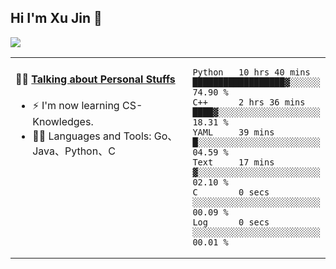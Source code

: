 
## Hi I'm Xu Jin 👋
![](https://komarev.com/ghpvc/?username=jiayouxujin&color=brightgreen&label=PROFILE+VIEWS)



<table align="center">
<tr>
<td valign="top" width="60%">

#### 🏋️‍♀️ <a href="https://github.com/jiayouxujin" target="_blank">Talking about Personal Stuffs</a>
<!-- recent_releases starts -->

- ⚡  I'm now learning CS-Knowledges.  
- 🏊‍♂️ Languages and Tools: Go、Java、Python、C
<!-- recent_releases ends -->
</td>
<td>
 
<!--START_SECTION:waka-->

```text
Python   10 hrs 40 mins  ██████████████████▓░░░░░░   74.90 %
C++      2 hrs 36 mins   ████▓░░░░░░░░░░░░░░░░░░░░   18.31 %
YAML     39 mins         █░░░░░░░░░░░░░░░░░░░░░░░░   04.59 %
Text     17 mins         ▓░░░░░░░░░░░░░░░░░░░░░░░░   02.10 %
C        0 secs          ░░░░░░░░░░░░░░░░░░░░░░░░░   00.09 %
Log      0 secs          ░░░░░░░░░░░░░░░░░░░░░░░░░   00.01 %
```

<!--END_SECTION:waka-->
 
</td>
</tr>
</table>





